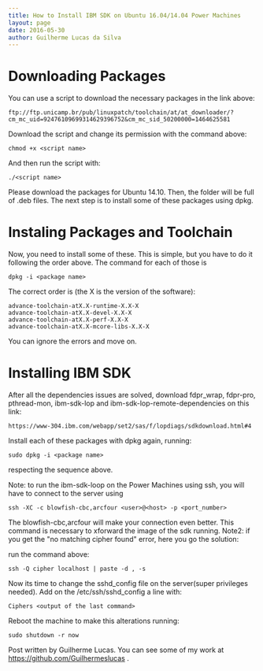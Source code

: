 ```yaml
---
title: How to Install IBM SDK on Ubuntu 16.04/14.04 Power Machines
layout: page
date: 2016-05-30
author: Guilherme Lucas da Silva
---
```


# Downloading Packages
You can use a script to download the necessary packages in the link above:

```
ftp://ftp.unicamp.br/pub/linuxpatch/toolchain/at/at_downloader/?cm_mc_uid=92476109699314629396752&cm_mc_sid_50200000=1464625581
```
Download the script and change its permission with the command above:

```
chmod +x <script name>
```
And then run the script with:

```
./<script name>
```

Please download the packages for Ubuntu 14.10. Then, the folder will be full of .deb
files. The next step is to install some of these packages using dpkg.

# Instaling Packages and Toolchain
Now, you need to install some of these. This is simple, but you have to do it following
the order above. The command for each of those is
```
dpkg -i <package name>
```
The correct order is (the X is the version of the software):
```
advance-toolchain-atX.X-runtime-X.X-X
advance-toolchain-atX.X-devel-X.X-X
advance-toolchain-atX.X-perf-X.X-X
advance-toolchain-atX.X-mcore-libs-X.X-X
```
You can ignore the errors and move on.

# Installing IBM SDK
After all the dependencies issues are solved, download fdpr_wrap, fdpr-pro, pthread-mon, ibm-sdk-lop and ibm-sdk-lop-remote-dependencies on
this link:

```
https://www-304.ibm.com/webapp/set2/sas/f/lopdiags/sdkdownload.html#4
```

Install each of these packages with dpkg again, running:

```
sudo dpkg -i <package name>
```

respecting the sequence above. 

Note: to run the ibm-sdk-loop on the Power Machines using ssh, you will have to connect 
to the server using

```
ssh -XC -c blowfish-cbc,arcfour <user>@<host> -p <port_number>
``` 

The blowfish-cbc,arcfour will make your connection even better.
This command is necessary to xforward the image of the sdk running.
Note2: if you get the "no matching cipher found" error, here you go the solution:

run the command above:
```
ssh -Q cipher localhost | paste -d , -s
```

Now its time to change the sshd_config file on the server(super privileges needed).
Add on the /etc/ssh/sshd_config a line with:
```
Ciphers <output of the last command>
```

Reboot the machine to make this alterations running:
```
sudo shutdown -r now
```

Post written by Guilherme Lucas.
You can see some of my work at https://github.com/Guilhermeslucas .

